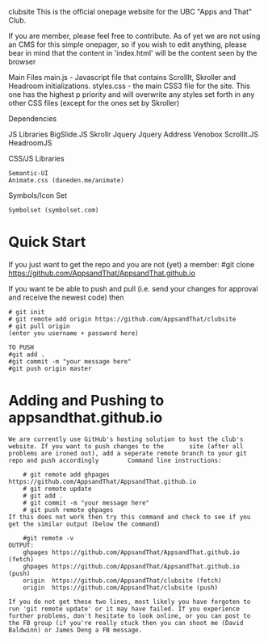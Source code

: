 clubsite
This is the official onepage website for the UBC "Apps and That" Club.

If you are member, please feel free to contribute. As of yet we are not using an CMS for this simple onepager, so if you wish to edit anything, please bear in mind that the content in 'index.html' will be the content seen by the browser

Main Files main.js - Javascript file that contains ScrollIt, Skroller and Headroom initializations. styles.css - the main CSS3 file for the site. This one has the highest p priority and will overwrite any styles set forth in any other CSS files (except for the ones set by Skroller)

Dependencies

JS Libraries
    BigSlide.JS
    Skrollr
    Jquery
    Jquery Address
    Venobox
    ScrollIt.JS
    HeadroomJS

CSS/JS Libraries

    Semantic-UI
    Animate.css (daneden.me/animate)

Symbols/Icon Set

    Symbolset (symbolset.com)
    
    
    
    
Quick Start
===========

If you just want to get the repo and you are not (yet) a member:
    #git clone https://github.com/AppsandThat/AppsandThat.github.io
    
If you want te be able to push and pull (i.e. send your changes for approval and receive the newest code) then

    # git init
    # git remote add origin https://github.com/AppsandThat/clubsite
    # git pull origin
    (enter you username + password here)
   
    TO PUSH
    #git add .
    #git commit -m "your message here"
    #git push origin master


Adding and Pushing to appsandthat.github.io
====
    We are currently use GitHub's hosting solution to host the club's website. If you want to push changes to the       site (after all problems are ironed out), add a seperate remote branch to your git repo and push accordingly        Command line instructions:
    
        # git remote add ghpages https://github.com/AppsandThat/AppsandThat.github.io
        # git remote update
        # git add .
        # git commit -m "your message here"
        # git push remote ghpages
    If this does not work then try this command and check to see if you get the similar output (below the command)
    
        #git remote -v
    OUTPUT: 
        ghpages https://github.com/AppsandThat/AppsandThat.github.io (fetch) 
        ghpages https://github.com/AppsandThat/AppsandThat.github.io (push) 
        origin  https://github.com/AppsandThat/clubsite (fetch)
        origin  https://github.com/AppsandThat/clubsite (push)
    
    If you do not get these two lines, most likely you have forgoten to run 'git remote update' or it may have failed. If you experience further problems, don't hesitate to look online, or you can post to the FB group (if you're really stuck then you can shoot me (David Baldwinn) or James Deng a FB message.
